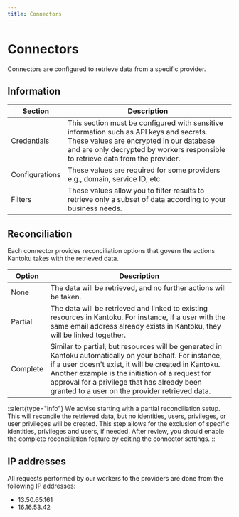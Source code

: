 ```yaml
---
title: Connectors
---
```


# Connectors

Connectors are configured to retrieve data from a specific provider.

## Information

|Section|Description|
|---|---|
| Credentials | This section must be configured with sensitive information such as API keys and secrets. These values are encrypted in our database and are only decrypted by workers responsible to retrieve data from the provider. |
| Configurations | These values are required for some providers e.g., domain, service ID, etc. |
| Filters | These values allow you to filter results to retrieve only a subset of data according to your business needs. |

## Reconciliation

Each connector provides reconciliation options that govern the actions Kantoku takes with the retrieved data.

|Option|Description|
|---|---|
| None | The data will be retrieved, and no further actions will be taken. |
| Partial | The data will be retrieved and linked to existing resources in Kantoku. For instance, if a user with the same email address already exists in Kantoku, they will be linked together. |
| Complete | Similar to partial, but resources will be generated in Kantoku automatically on your behalf. For instance, if a user doesn't exist, it will be created in Kantoku. Another example is the initiation of a request for approval for a privilege that has already been granted to a user on the provider retrieved data. |

::alert{type="info"}
We advise starting with a partial reconciliation setup. This will reconcile the retrieved data, but no identities, users, privileges, or user privileges will be created. This step allows for the exclusion of specific identities, privileges and users, if needed. After review, you should enable the complete reconciliation feature by editing the connector settings.
::

## IP addresses

All requests performed by our workers to the providers are done from the following IP addresses:

- 13.50.65.161
- 16.16.53.42